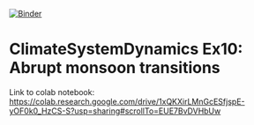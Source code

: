 [![Binder](https://mybinder.org/badge_logo.svg)](https://mybinder.org/v2/gh/shtryler/ClimateSystemDynamics/main/?labpath=Ex10_monsoon_transitions.ipynb)
# ClimateSystemDynamics Ex10: Abrupt monsoon transitions

Link to colab notebook: https://colab.research.google.com/drive/1xQKXirLMnGcESfjspE-yOF0k0_HzCS-S?usp=sharing#scrollTo=EUE7BvDVHbUw
